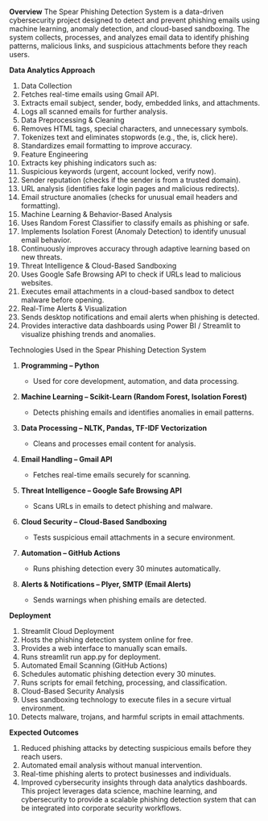
**Overview**
The Spear Phishing Detection System is a data-driven cybersecurity project designed to detect and prevent phishing emails using machine learning, anomaly detection, and cloud-based sandboxing. The system collects, processes, and analyzes email data to identify phishing patterns, malicious links, and suspicious attachments before they reach users.

**Data Analytics Approach**
1.	Data Collection
2.	Fetches real-time emails using Gmail API.
3.	Extracts email subject, sender, body, embedded links, and attachments.
4.	Logs all scanned emails for further analysis.
5.	Data Preprocessing & Cleaning
6.	Removes HTML tags, special characters, and unnecessary symbols.
7.	Tokenizes text and eliminates stopwords (e.g., the, is, click here).
8.	Standardizes email formatting to improve accuracy.
9.	Feature Engineering
10.	Extracts key phishing indicators such as:
11.	Suspicious keywords (urgent, account locked, verify now).
12.	Sender reputation (checks if the sender is from a trusted domain).
13.	URL analysis (identifies fake login pages and malicious redirects).
14.	Email structure anomalies (checks for unusual email headers and formatting).
15.	Machine Learning & Behavior-Based Analysis
16.	Uses Random Forest Classifier to classify emails as phishing or safe.
17.	Implements Isolation Forest (Anomaly Detection) to identify unusual email behavior.
18.	Continuously improves accuracy through adaptive learning based on new threats.
19.	Threat Intelligence & Cloud-Based Sandboxing
20.	Uses Google Safe Browsing API to check if URLs lead to malicious websites.
21.	Executes email attachments in a cloud-based sandbox to detect malware before opening.
22.	Real-Time Alerts & Visualization
23.	Sends desktop notifications and email alerts when phishing is detected.
24.	Provides interactive data dashboards using Power BI / Streamlit to visualize phishing trends and anomalies.

Technologies Used in the Spear Phishing Detection System  

1. **Programming – Python**  
   - Used for core development, automation, and data processing.  

2. **Machine Learning – Scikit-Learn (Random Forest, Isolation Forest)**  
   - Detects phishing emails and identifies anomalies in email patterns.  

3. **Data Processing – NLTK, Pandas, TF-IDF Vectorization**  
   - Cleans and processes email content for analysis.  

4. **Email Handling – Gmail API**  
   - Fetches real-time emails securely for scanning.  

5. **Threat Intelligence – Google Safe Browsing API**  
   - Scans URLs in emails to detect phishing and malware.  

6. **Cloud Security – Cloud-Based Sandboxing**  
   - Tests suspicious email attachments in a secure environment.  

7. **Automation – GitHub Actions**  
   - Runs phishing detection every 30 minutes automatically.  

8. **Alerts & Notifications – Plyer, SMTP (Email Alerts)**  
   - Sends warnings when phishing emails are detected.  




**Deployment**
1.	Streamlit Cloud Deployment
2.	Hosts the phishing detection system online for free.
3.	Provides a web interface to manually scan emails.
4.	Runs streamlit run app.py for deployment.
5.	Automated Email Scanning (GitHub Actions)
6.	Schedules automatic phishing detection every 30 minutes.
7.	Runs scripts for email fetching, processing, and classification.
8.	Cloud-Based Security Analysis
9.	Uses sandboxing technology to execute files in a secure virtual environment.
10.	Detects malware, trojans, and harmful scripts in email attachments.

**Expected Outcomes**
1.	Reduced phishing attacks by detecting suspicious emails before they reach users.
2.	Automated email analysis without manual intervention.
3.	Real-time phishing alerts to protect businesses and individuals.
4.	Improved cybersecurity insights through data analytics dashboards.
This project leverages data science, machine learning, and cybersecurity to provide a scalable phishing detection system that can be integrated into corporate security workflows.




